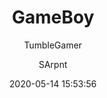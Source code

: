 ---
title: GameBoy
description: Make it look like a GameBoy
date: 2020-05-14 15:53:56
author:
  - TumbleGamer
  - SArpnt
buttons:
  - name: Install
    href: https://github.com/tumble1999/my-shaders-for-BC/raw/master/gameboy.bcs.json
---